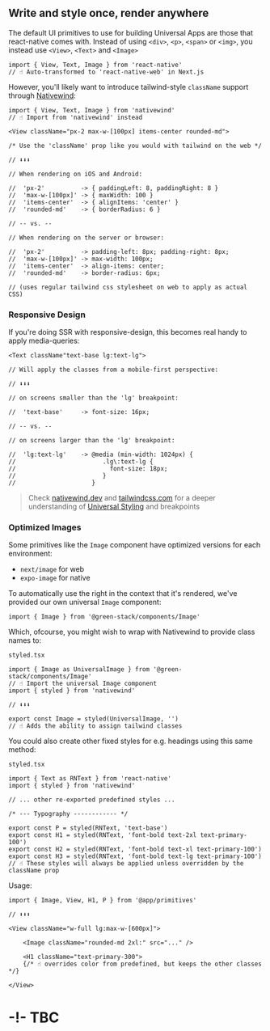 ## Write and style once, render anywhere

The default UI primitives to use for building Universal Apps are those that react-native comes with. Instead of using `<div>`, `<p>`, `<span>` or `<img>`, you instead use `<View>`, `<Text>` and `<Image>`

```tsx
import { View, Text, Image } from 'react-native'
// ☝️ Auto-transformed to 'react-native-web' in Next.js
```

However, you'll likely want to introduce tailwind-style `className` support through [Nativewind](https://www.nativewind.dev/):

```tsx
import { View, Text, Image } from 'nativewind'
// ☝️ Import from 'nativewind' instead
```

```tsx
<View className="px-2 max-w-[100px] items-center rounded-md">

/* Use the 'className' prop like you would with tailwind on the web */

// ⬇⬇⬇

// When rendering on iOS and Android:

//  'px-2'          -> { paddingLeft: 8, paddingRight: 8 }
//  'max-w-[100px]' -> { maxWidth: 100 }
//  'items-center'  -> { alignItems: 'center' }
//  'rounded-md'    -> { borderRadius: 6 }

// -- vs. --

// When rendering on the server or browser:

//  'px-2'          -> padding-left: 8px; padding-right: 8px;
//  'max-w-[100px]' -> max-width: 100px;
//  'items-center'  -> align-items: center;
//  'rounded-md'    -> border-radius: 6px;

// (uses regular tailwind css stylesheet on web to apply as actual CSS)
```

### Responsive Design

If you're doing SSR with responsive-design, this becomes real handy to apply media-queries:

```tsx
<Text className"text-base lg:text-lg">

// Will apply the classes from a mobile-first perspective:

// ⬇⬇⬇

// on screens smaller than the 'lg' breakpoint:

//  'text-base'     -> font-size: 16px;

// -- vs. --

// on screens larger than the 'lg' breakpoint:

//  'lg:text-lg'    -> @media (min-width: 1024px) {
//                        .lg\:text-lg {
//                          font-size: 18px;
//                        }
//                     }
```

> Check [nativewind.dev](https://nativewind.dev) and [tailwindcss.com](https://tailwindcss.com/) for a deeper understanding of [Universal Styling](TODO) and breakpoints

### Optimized Images

Some primitives like the `Image` component have optimized versions for each environment:

- `next/image` for web
- `expo-image` for native

To automatically use the right in the context that it's rendered, we've provided our own universal `Image` component:

```tsx
import { Image } from '@green-stack/components/Image'
```

Which, ofcourse, you might wish to wrap with Nativewind to provide class names to:

`styled.tsx`

```tsx
import { Image as UniversalImage } from '@green-stack/components/Image'
// ☝️ Import the universal Image component
import { styled } from 'nativewind'

// ⬇⬇⬇

export const Image = styled(UniversalImage, '')
// ☝️ Adds the ability to assign tailwind classes
```

You could also create other fixed styles for e.g. headings using this same method:

`styled.tsx`

```tsx
import { Text as RNText } from 'react-native'
import { styled } from 'nativewind'

// ... other re-exported predefined styles ...

/* --- Typography ------------ */

export const P = styled(RNText, 'text-base')
export const H1 = styled(RNText, 'font-bold text-2xl text-primary-100')
export const H2 = styled(RNText, 'font-bold text-xl text-primary-100')
export const H3 = styled(RNText, 'font-bold text-lg text-primary-100')
// ☝️ These styles will always be applied unless overridden by the className prop

```

Usage:

```tsx
import { Image, View, H1, P } from '@app/primitives'

// ⬇⬇⬇

<View className="w-full lg:max-w-[600px]">

    <Image className="rounded-md 2xl:" src="..." />

    <H1 className="text-primary-300">
    {/* ☝️ overrides color from predefined, but keeps the other classes */}

</View>
```

# -!- TBC
